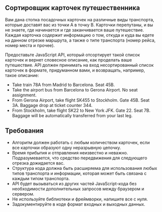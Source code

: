 ## Сортировщик карточек путешественника

Вам дана стопка посадочных карточек на различные виды транспорта, которые доставят вас из точки A в точку B. Карточки перепутаны, и вы не знаете, где начинается и где заканчивается ваше путешествие. Каждая карточка содержит информацию о том, откуда и куда вы едете на данном отрезке маршрута, а также о типе транспорта (номер рейса, номер места и прочее). <br> 

Предоставьте JavaScript API, который отсортирует такой список карточек и вернет словесное описание, как проделать ваше путешествие. API должен принимать на вход несортированный список карточек в формате, придуманном вами, и возвращать, например, такое описание:

* ​Take train 78A from Madrid to Barcelona. Seat 45B. <br>
* Take the airport bus from Barcelona to Gerona Airport. No seat assignment. <br>
* From Gerona Airport, take flight SK455 to Stockholm. Gate 45B. Seat 3A. Baggage drop at ticket counter 344. <br>
* From Stockholm, take flight SK22 to New York JFK. Gate 22. Seat 7B. Baggage will be automatically transferred from your last leg. <br>


## Требования

* Алгоритм должен работать с любым количеством карточек, если все карточки образуют одну неразрывную цепочку. <br>
* Время прибытия и отправления неизвестно и неважно.  <br> Подразумевается, что средство передвижения для следующего отрезка дожидается вас. <br>
* Структура кода должна быть расширяема для использования любых типов транспорта и информации, которая может быть связана с каждым типом транспорта. <br>
* API будет вызываться из других частей JavaScript-кода без необходимости дополнительных запросов между браузером и сервером. <br>
* Не используйте библиотеки и фреймворки, напишите все с нуля. <br>
* Задокументируйте в коде формат входных и выходных данных. <br>


